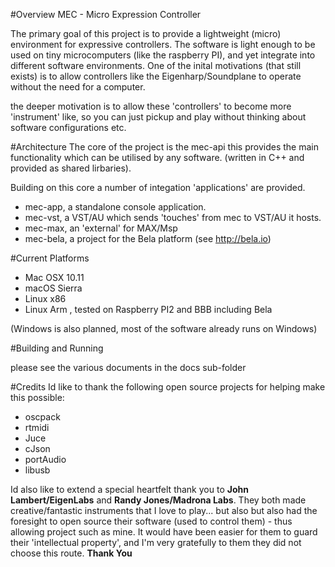 #Overview
MEC - Micro Expression Controller

The primary goal of this project is to provide a lightweight (micro) environment for expressive controllers. The software is light enough to be used on tiny microcomputers (like the raspberry PI), and yet integrate into different software environments.
One of the inital motivations (that still exists) is to allow controllers like the Eigenharp/Soundplane to operate without the need for a computer.

the deeper motivation is to allow these 'controllers' to become more 'instrument' like, so you can just pickup and play without thinking about software configurations etc.

#Architecture
The core of the project is the mec-api this provides the main functionality which can be utilised by any software. (written in C++ and provided as shared lirbaries).

Building on this core a number of integation 'applications' are provided.

- mec-app,  a standalone console application.
- mec-vst,  a VST/AU which sends 'touches' from mec to VST/AU it hosts.
- mec-max,  an 'external' for MAX/Msp 
- mec-bela, a project for the Bela platform (see http://bela.io)  


#Current Platforms

- Mac OSX 10.11
- macOS Sierra
- Linux x86
- Linux Arm , tested on Raspberry PI2 and BBB including Bela

(Windows is also planned, most of the software already runs on Windows)


#Building and Running

please see the various documents in the docs sub-folder

#Credits
Id like to thank the following open source projects for helping make this possible:
- oscpack
- rtmidi
- Juce
- cJson
- portAudio 
- libusb

Id also like to extend a special heartfelt thank you to **John Lambert/EigenLabs** and **Randy Jones/Madrona Labs**. 
They both made creative/fantastic instruments that I love to play... but also but also had the foresight to open source  their software (used to control them) - thus allowing project such as mine. 
It would have been easier for them to guard their 'intellectual property', and I'm very gratefully to them they did not choose this route. 
**Thank You**


